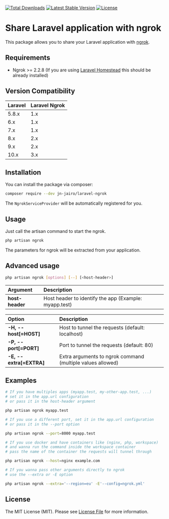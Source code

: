 [![Total Downloads](https://poser.pugx.org/jn-jairo/laravel-ngrok/downloads)](https://packagist.org/packages/jn-jairo/laravel-ngrok)
[![Latest Stable Version](https://poser.pugx.org/jn-jairo/laravel-ngrok/v/stable)](https://packagist.org/packages/jn-jairo/laravel-ngrok)
[![License](https://poser.pugx.org/jn-jairo/laravel-ngrok/license)](https://packagist.org/packages/jn-jairo/laravel-ngrok)

# Share Laravel application with ngrok

This package allows you to share your Laravel application with [ngrok](https://ngrok.com).

## Requirements

- Ngrok >= 2.2.8 (If you are using [Laravel Homestead](https://laravel.com/docs/homestead) this should be already installed)

## Version Compatibility

 Laravel  | Laravel Ngrok
:---------|:----------
  5.8.x   | 1.x
  6.x     | 1.x
  7.x     | 1.x
  8.x     | 2.x
  9.x     | 2.x
 10.x     | 3.x

## Installation

You can install the package via composer:

```bash
composer require --dev jn-jairo/laravel-ngrok
```

The `NgrokServiceProvider` will be automatically registered for you.

## Usage

Just call the artisan command to start the ngrok.

```bash
php artisan ngrok
```

The parameters for ngrok will be extracted from your application.

## Advanced usage

```bash
php artisan ngrok [options] [--] [<host-header>]
```

 Argument        | Description
:----------------|:------------------------------------------------------
 **host-header** | Host header to identify the app (Example: myapp.test)

 Option                  | Description
:------------------------|:-----------------------------------------------------------
 **-H, --host[=HOST]**   | Host to tunnel the requests (default: localhost)
 **-P, --port[=PORT]**   | Port to tunnel the requests (default: 80)
 **-E, --extra[=EXTRA]** | Extra arguments to ngrok command (multiple values allowed)


## Examples

```bash
# If you have multiples apps (myapp.test, my-other-app.test, ...)
# set it in the app.url configuration
# or pass it in the host-header argument

php artisan ngrok myapp.test

# If you use a different port, set it in the app.url configuration
# or pass it in the --port option

php artisan ngrok --port=8000 myapp.test

# If you use docker and have containers like (nginx, php, workspace)
# and wanna run the command inside the workspace container
# pass the name of the container the requests will tunnel through

php artisan ngrok --host=nginx example.com

# If you wanna pass other arguments directly to ngrok
# use the --extra or -E option

php artisan ngrok --extra='--region=eu' -E'--config=ngrok.yml'

```

## License

The MIT License (MIT). Please see [License File](LICENSE.md) for more information.
